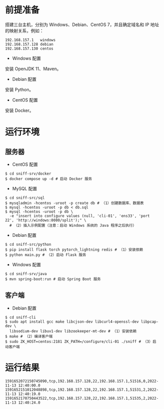 # 前提准备

搭建三台主机，分别为 Windows、Debian、CentOS 7，并且确定域名和 IP 地址的映射关系，例如：

```
192.168.157.1   windows
192.168.157.128 debian
192.168.157.130 centos
```

* Windows 配置

安装 OpenJDK 11、Maven。

* Debian 配置

安装 Python。

* CentOS 配置

安装 Docker。

# 运行环境

## 服务器

* CentOS 配置

```
$ cd sniff-srv/docker
$ docker compose up -d # 启动 Docker 服务
```

* MySQL 配置

```
$ cd sniff-src/sql
$ mysqladmin -hcentos -uroot -p create db # （1）创建数据库、数据表
$ mysql -hcentos -uroot -p db < db.sql
$ mysql -hcentos -uroot -p db \
  -e "insert into configure values (null, 'cli-01', 'ens33', 'port 22', 'http://windows:8080/split');" \
  # （2）插入示例配置（注意：启动 Windows 系统的 Java 程序之后执行）
```

* Debian 配置

```
$ cd sniff-src/python
$ pip install flask torch pytorch_lightning redis # （1）安装依赖
$ python main.py # （2）启动 Flask 服务
```

* Windows 配置

```
$ cd sniff-srv/java
$ mvn spring-boot:run # 启动 Spring Boot 服务
```

## 客户端

* Debian 配置

```
$ cd sniff-cli
$ sudo apt install gcc make libcjson-dev libcurl4-openssl-dev libpcap-dev \
  libsodium-dev libuv1-dev libzookeeper-mt-dev # （1）安装依赖
$ make # （2）编译客户端
$ sudo ZK_HOST=centos:2181 ZK_PATH=/configure/cli-01 ./sniff # （3）启动客户端
```

# 运行结果

```
1591652072150745090,tcp,192.168.157.128,22,192.168.157.1,51516,0,2022-11-13 12:40:00.0
1591652151012048898,tcp,192.168.157.128,22,192.168.157.1,51531,2,2022-11-13 12:40:19.0
1591652170750443522,tcp,192.168.157.128,22,192.168.157.1,51535,2,2022-11-13 12:40:24.0
```
